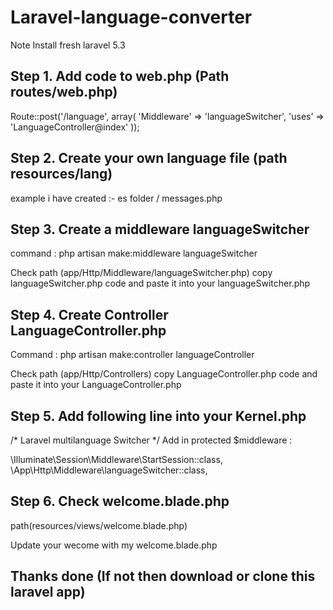 # Laravel-language-converter

Note Install fresh laravel 5.3 

## Step 1. Add code to web.php  (Path routes/web.php)

Route::post('/language', array(
    'Middleware' => 'languageSwitcher',
    'uses' => 'LanguageController@index'
));

## Step 2. Create your own language file (path resources/lang) 
example i have created :- es folder / messages.php

## Step 3. Create a middleware languageSwitcher 
command : php artisan make:middleware languageSwitcher

Check path (app/Http/Middleware/languageSwitcher.php)
copy languageSwitcher.php code and paste it into your languageSwitcher.php

## Step 4. Create Controller LanguageController.php
Command : php artisan make:controller languageController

Check path (app/Http/Controllers)
copy LanguageController.php code and paste it into your LanguageController.php 

## Step 5. Add following line into your Kernel.php 
/* Laravel multilanguage Switcher */
Add in protected $middleware :

\Illuminate\Session\Middleware\StartSession::class,
\App\Http\Middleware\languageSwitcher::class,

## Step 6. Check welcome.blade.php 
path(resources/views/welcome.blade.php) 

Update your wecome with my welcome.blade.php 

## Thanks done (If not then download or clone this laravel app)
